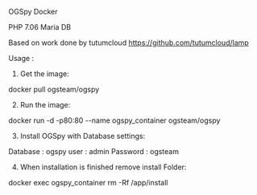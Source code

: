 OGSpy Docker

PHP 7.06 Maria DB

Based on work done by tutumcloud
https://github.com/tutumcloud/lamp

Usage :

1. Get the image:

docker pull ogsteam/ogspy

2. Run the image:

docker run -d -p80:80 --name ogspy_container ogsteam/ogspy

3. Install OGSpy with Database settings:

Database : ogspy
user : admin
Password : ogsteam

4. When installation is finished remove install Folder:

docker exec ogspy_container rm -Rf /app/install


